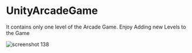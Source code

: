 # UnityArcadeGame
It contains only one level of the Arcade Game. Enjoy Adding new Levels to the Game



![screenshot 138](https://user-images.githubusercontent.com/34301187/46329300-0d5e2580-c62a-11e8-9cf7-bff6ce3c8ba4.png)
